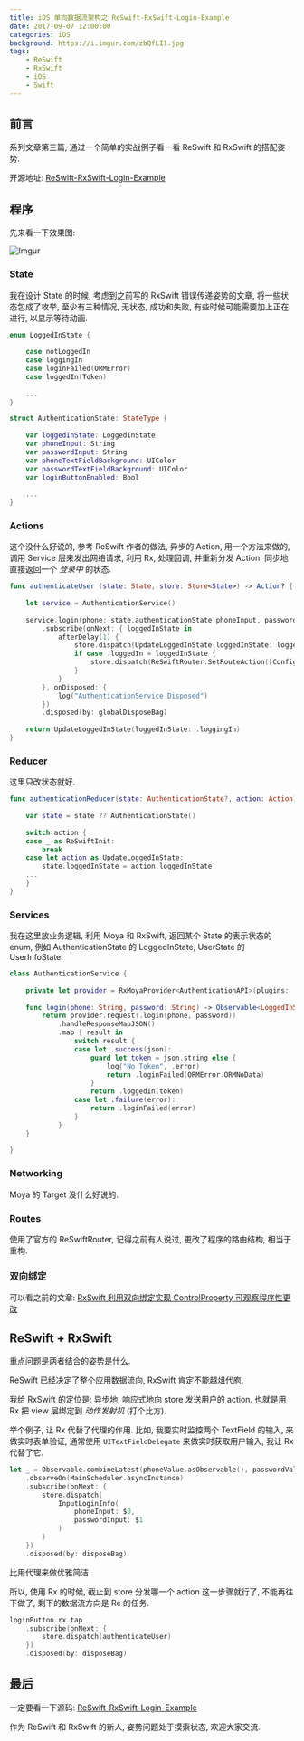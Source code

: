 ```yaml
---
title: iOS 单向数据流架构之 ReSwift-RxSwift-Login-Example
date: 2017-09-07 12:00:00
categories: iOS
background: https://i.imgur.com/zbQfLI1.jpg
tags:
    - ReSwift
    - RxSwift
    - iOS
    - Swift
---
```


## 前言

系列文章第三篇, 通过一个简单的实战例子看一看 ReSwift 和 RxSwift 的搭配姿势.

<!--more-->

开源地址: [ReSwift-RxSwift-Login-Example](https://github.com/JianingWang/ReSwift-RxSwift-Login-Example)

## 程序

先来看一下效果图:

![Imgur](https://i.imgur.com/AdvlFjT.gif)

### State

我在设计 State 的时候, 考虑到之前写的 RxSwift 错误传递姿势的文章, 将一些状态包成了枚举, 至少有三种情况, 无状态, 成功和失败, 有些时候可能需要加上正在进行, 以显示等待动画.

```swift
enum LoggedInState {
    
    case notLoggedIn
    case loggingIn
    case loginFailed(ORMError)
    case loggedIn(Token)
    
    ...
}

struct AuthenticationState: StateType {
    
    var loggedInState: LoggedInState
    var phoneInput: String
    var passwordInput: String
    var phoneTextFieldBackground: UIColor
    var passwordTextFieldBackground: UIColor
    var loginButtonEnabled: Bool
    
    ...
}
```

### Actions

这个没什么好说的, 参考 ReSwift 作者的做法, 异步的 Action, 用一个方法来做的, 调用 Service 层来发出网络请求, 利用 Rx, 处理回调, 并重新分发 Action. 同步地直接返回一个 *登录中* 的状态.

```swift
func authenticateUser (state: State, store: Store<State>) -> Action? {
    
    let service = AuthenticationService()
    
    service.login(phone: state.authenticationState.phoneInput, password: state.authenticationState.passwordInput)
        .subscribe(onNext: { loggedInState in
            afterDelay(1) {
                store.dispatch(UpdateLoggedInState(loggedInState: loggedInState))
                if case .loggedIn = loggedInState {
                    store.dispatch(ReSwiftRouter.SetRouteAction([Config.Route.main]))
                }
            }
        }, onDisposed: {
            log("AuthenticationService Disposed")
        })
        .disposed(by: globalDisposeBag)
    
    return UpdateLoggedInState(loggedInState: .loggingIn)
}
```

### Reducer

这里只改状态就好.

```swift
func authenticationReducer(state: AuthenticationState?, action: Action) -> AuthenticationState {
    
    var state = state ?? AuthenticationState()
    
    switch action {
    case _ as ReSwiftInit:
        break
    case let action as UpdateLoggedInState:
        state.loggedInState = action.loggedInState
    ...
    }
}
```

### Services

我在这里放业务逻辑, 利用 Moya 和 RxSwift, 返回某个 State 的表示状态的 enum, 例如 AuthenticationState 的 LoggedInState, UserState 的 UserInfoState.

```swift
class AuthenticationService {
    
    private let provider = RxMoyaProvider<AuthenticationAPI>(plugins: [NetworkLoggerPlugin(verbose: true)])
    
    func login(phone: String, password: String) -> Observable<LoggedInState> {
        return provider.request(.login(phone, password))
            .handleResponseMapJSON()
            .map { result in
                switch result {
                case let .success(json):
                    guard let token = json.string else {
                        log("No Token", .error)
                        return .loginFailed(ORMError.ORMNoData)
                    }
                    return .loggedIn(token)
                case let .failure(error):
                    return .loginFailed(error)
                }
            }
    }
    
}
```

### Networking

Moya 的 Target 没什么好说的.

### Routes

使用了官方的 ReSwiftRouter, 记得之前有人说过, 更改了程序的路由结构, 相当于重构.

### 双向绑定

可以看之前的文章: [RxSwift 利用双向绑定实现 ControlProperty 可观察程序性更改](http://www.ningjia.wang/2017/09/04/RxSwift利用双向绑定实现ControlProperty可观察程序性更改/)

## ReSwift + RxSwift

重点问题是两者结合的姿势是什么.

ReSwift 已经决定了整个应用数据流向, RxSwift 肯定不能越俎代庖. 

我给 RxSwift 的定位是: 异步地, 响应式地向 store 发送用户的 action. 也就是用 Rx 把 view 层绑定到 *动作发射机* (打个比方).

举个例子, 让 Rx 代替了代理的作用. 比如, 我要实时监控两个 TextField 的输入, 来做实时表单验证, 通常使用 `UITextFieldDelegate` 来做实时获取用户输入, 我让 Rx 代替了它. 

```swift
let _ = Observable.combineLatest(phoneValue.asObservable(), passwordValue.asObservable())
    .observeOn(MainScheduler.asyncInstance)
    .subscribe(onNext: {
        store.dispatch(
            InputLoginInfo(
                phoneInput: $0,
                passwordInput: $1
            )
        )
    })
    .disposed(by: disposeBag)
```

比用代理来做优雅简洁.

所以, 使用 Rx 的时候, 截止到 store 分发哪一个 action 这一步骤就行了, 不能再往下做了, 剩下的数据流方向是 Re 的任务.

```swift
loginButton.rx.tap
    .subscribe(onNext: {
        store.dispatch(authenticateUser)
    })
    .disposed(by: disposeBag)
```

## 最后

一定要看一下源码: [ReSwift-RxSwift-Login-Example](https://github.com/JianingWang/ReSwift-RxSwift-Login-Example)

作为 ReSwift 和 RxSwift 的新人, 姿势问题处于摸索状态, 欢迎大家交流.



